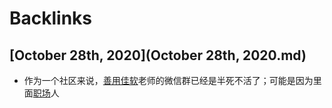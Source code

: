 
# Backlinks
## [October 28th, 2020](October 28th, 2020.md)
- 作为一个社区来说，[善用佳软](善用佳软.md)老师的微信群已经是半死不活了；可能是因为里面[职场](职场.md)人

